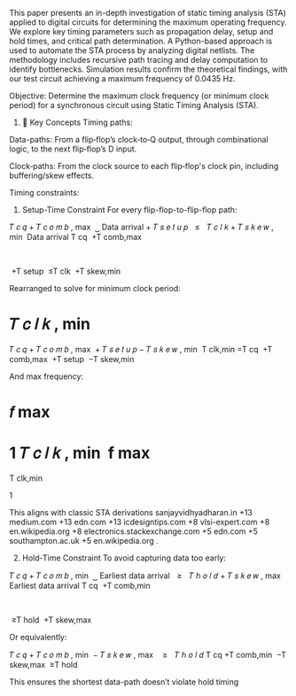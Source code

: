 This paper presents an in-depth investigation of static timing analysis (STA) applied to digital circuits for determining the maximum operating frequency. We explore key timing parameters such as propagation delay, setup and hold times, and critical path determination. A Python-based approach is used to automate the STA process by analyzing digital netlists. The methodology includes recursive path tracing and delay computation to identify bottlenecks. Simulation results confirm the theoretical findings, with our test circuit achieving a maximum frequency of 0.0435 Hz.

Objective:
Determine the maximum clock frequency (or minimum clock period) for a synchronous circuit using Static Timing Analysis (STA).

1. 📐 Key Concepts
Timing paths:

Data-paths: From a flip‑flop’s clock‑to‑Q output, through combinational logic, to the next flip‑flop’s D input.

Clock‑paths: From the clock source to each flip‑flop's clock pin, including buffering/skew effects.

Timing constraints:
1. Setup-Time Constraint
For every flip-flop-to-flip-flop path:

𝑇
𝑐
𝑞
+
𝑇
𝑐
𝑜
𝑚
𝑏
,
max
⁡
⏟
Data arrival
+
𝑇
𝑠
𝑒
𝑡
𝑢
𝑝
  
≤
  
𝑇
𝑐
𝑙
𝑘
+
𝑇
𝑠
𝑘
𝑒
𝑤
,
min
⁡
Data arrival
T 
cq
​
 +T 
comb,max
​
 
​
 
​
 +T 
setup
​
 ≤T 
clk
​
 +T 
skew,min
​
 

Rearranged to solve for minimum clock period:

𝑇
𝑐
𝑙
𝑘
,
min
⁡
=
𝑇
𝑐
𝑞
+
𝑇
𝑐
𝑜
𝑚
𝑏
,
max
⁡
+
𝑇
𝑠
𝑒
𝑡
𝑢
𝑝
−
𝑇
𝑠
𝑘
𝑒
𝑤
,
min
⁡
T 
clk,min
​
 =T 
cq
​
 +T 
comb,max
​
 +T 
setup
​
 −T 
skew,min
​
 

And max frequency:

𝑓
max
⁡
=
1
𝑇
𝑐
𝑙
𝑘
,
min
⁡
f 
max
​
 = 
T 
clk,min
​
 
1
​
 

This aligns with classic STA derivations 
sanjayvidhyadharan.in
+13
medium.com
+13
edn.com
+13
icdesigntips.com
+8
vlsi-expert.com
+8
en.wikipedia.org
+8
electronics.stackexchange.com
+5
edn.com
+5
southampton.ac.uk
+5
en.wikipedia.org
.

2. Hold-Time Constraint
To avoid capturing data too early:

𝑇
𝑐
𝑞
+
𝑇
𝑐
𝑜
𝑚
𝑏
,
min
⁡
⏟
Earliest data arrival
  
≥
  
𝑇
ℎ
𝑜
𝑙
𝑑
+
𝑇
𝑠
𝑘
𝑒
𝑤
,
max
⁡
Earliest data arrival
T 
cq
​
 +T 
comb,min
​
 
​
 
​
 ≥T 
hold
​
 +T 
skew,max
​
 

Or equivalently:

𝑇
𝑐
𝑞
+
𝑇
𝑐
𝑜
𝑚
𝑏
,
min
⁡
−
𝑇
𝑠
𝑘
𝑒
𝑤
,
max
⁡
  
≥
  
𝑇
ℎ
𝑜
𝑙
𝑑
T 
cq
​
 +T 
comb,min
​
 −T 
skew,max
​
 ≥T 
hold
​
 

This ensures the shortest data-path doesn’t violate hold timing 
